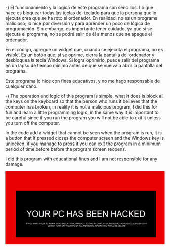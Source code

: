 -) El funcionamiento y la lógica de este programa son sencillos. Lo que hace es bloquear todas las teclas del teclado para que la persona que lo ejecuta crea que se ha roto el ordenador. 
En realidad, no es un programa malicioso; lo hice por diversión y para aprender un poco de lógica de programación. Sin embargo, es importante tener cuidado, ya que si se ejecuta el programa,
no se podrá salir de él a menos que se apague el ordenador.

En el código, agregué un widget que, cuando se ejecuta el programa, no es visible. Es un botón que, si se oprime, cierra la pantalla del ordenador y desbloquea la tecla Windows.
Si logra oprimirlo, puede salir del programa en un lapso de tiempo mínimo antes de que se vuelva a abrir la pantalla del programa.

Este programa lo hice con fines educativos, y no me hago responsable de cualquier daño.





-) The operation and logic of this program is simple, what it does is block all the keys on the keyboard so that the person who runs it believes that the computer 
   has broken, in reality it is not a malicious program, I did this for fun and learn a little programming logic, in the same way it is important to be careful since 
   if you run the program you will not be able to exit it unless you turn off the computer.

   In the code add a widget that cannot be seen when the program is run, it is a button that if pressed closes the computer screen and the Windows key is unlocked, 
   if you manage to press it you can exit the program in a minimum period of time before before the program screen reopens.

   I did this program with educational fines and I am not responsible for any damage.


![vista previa del programa](assets/preview_img.png)
